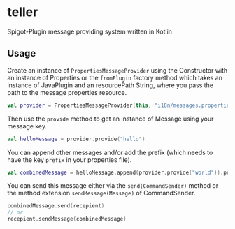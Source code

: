 # teller

Spigot-Plugin message providing system written in Kotlin

## Usage

Create an instance of `PropertiesMessageProvider` using the Constructor with an instance of Properties or the `fromPlugin` factory method which takes an instance of JavaPlugin and an resourcePath String, where you pass the path to the message properties resource.

```kotlin
val provider = PropertiesMessageProvider(this, "i18n/messages.properties")
```

Then use the `provide` method to get an instance of Message using your message key.

```kotlin
val helloMessage = provider.provide("hello")
```

You can append other messages and/or add the prefix (which needs to have the key `prefix` in your properties file).


```kotlin
val combinedMessage = helloMessage.append(provider.provide("world")).prefixed()
```

You can send this message either via the `send(CommandSender)` method or the method extension `sendMessage(Message)` of CommandSender.

```kotlin
combinedMessage.send(recepient)
// or
recepient.sendMessage(combinedMessage)
```
